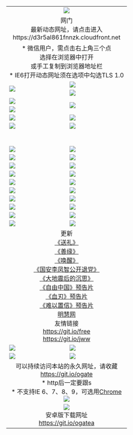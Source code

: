 ﻿<table>
  <tr></tr>
  <tr><td colspan=2 align=center><img src="https://cloud.githubusercontent.com/assets/11880933/13434984/f430fae2-e012-11e5-814f-c2df1e82b247.jpg" /></td></tr>
  <tr><td colspan=2 align=center>网门<br>最新动态网址，请点击进入
<br>https://d3r5al861fnnzk.cloudfront.net
    </td>
  </tr>
  <tr>
    <td colspan=2 align=center>* 微信用户，需点击右上角三个点<br>选择在浏览器中打开<br>或手工复制到浏览器地址栏
    <br>* IE6打开动态网址须在选项中勾选TLS 1.0</td>
  </tr>
  <tr>
    <td rowspan=2><a href="https://d3r5al861fnnzk.cloudfront.net/ogUP.aspx?name=11DKC.mp4&list=11DKC" target="_blank"><img src="https://d3r5al861fnnzk.cloudfront.net/Up/11DKC1.jpg" /></a></td> 
    <td><div><a href="https://d3r5al861fnnzk.cloudfront.net/ogUP.aspx?name=LRWS.mp4&list=LRWS" target="_blank"><img src="https://d3r5al861fnnzk.cloudfront.net/Up/LRWS.jpg" /></a></td>
   </tr>
  <tr>
    <td><a href="https://d3r5al861fnnzk.cloudfront.net/ogNiceVedio.aspx" target="_blank"><img src="https://d3r5al861fnnzk.cloudfront.net/Up/11TGKDY.jpg" /></a></td>
  </tr>
  <tr>
    <td><a href="https://d3r5al861fnnzk.cloudfront.net/ogUP.aspx?name=JQR.mp4&count=2" target="_blank"><img src="https://d3r5al861fnnzk.cloudfront.net/Up/JQR.jpg" /></a></td>   
    <td rowspan=2><a href="https://d3r5al861fnnzk.cloudfront.net/ogUP.aspx?name=JP.mp4&count=9" target="_blank"><img src="https://d3r5al861fnnzk.cloudfront.net/Up/JP.jpg" /></td>
  </tr>
  <tr>
    <td><a href="https://d3r5al861fnnzk.cloudfront.net/ogUP.aspx?name=WH.mp4" target="_blank"><img src="https://d3r5al861fnnzk.cloudfront.net/Up/WH.jpg" /></a></td>
  </tr>
  <tr>
    <td><a href="https://d3r5al861fnnzk.cloudfront.net/ogUP.aspx?name=SSZJ.mp4&list=SSZJ" target="_blank"><img src="https://d3r5al861fnnzk.cloudfront.net/Up/SSZJ.jpg" /></a></td>
    <td><a href="https://d3r5al861fnnzk.cloudfront.net/ogUP.aspx?name=1XQK.mp4&count=13" target="_blank"><img src="https://d3r5al861fnnzk.cloudfront.net/Up/1XQK.jpg" /></a</td>
  </tr>
  <tr>
    <td><a href="https://d3r5al861fnnzk.cloudfront.net/ogUP.aspx?name=ZY.mp4&count=2015|16" target="_blank"><img src="https://d3r5al861fnnzk.cloudfront.net/Up/ZY.jpg" /></a</td>
    <td><a href="https://d3r5al861fnnzk.cloudfront.net/ogUP.aspx?name=XTFY.mp4&count=B|2,A|24" target="_blank"><img src="https://d3r5al861fnnzk.cloudfront.net/Up/XTFY.jpg" /></a></td>
  </tr>
  <tr height="40">
  </tr>
  <tr>
    <td><a href="https://d3r5al861fnnzk.cloudfront.net/ogUP.aspx?name=4EE/QQ.mp4&list=4EEQQ" target="_blank"><img src="https://d3r5al861fnnzk.cloudfront.net/Up/4EE/QQ0.jpg"/></a></td>
    <td><a href="https://d3r5al861fnnzk.cloudfront.net/ogUP.aspx?name=4EE/HQ.mp4&list=4EEHQ" target="_blank"><img src="https://d3r5al861fnnzk.cloudfront.net/Up/4EE/HQ0.jpg"/></a></td>
  </tr>
  <tr>
    <td><a href="https://d3r5al861fnnzk.cloudfront.net/ogUP.aspx?name=4EE/ZG.mp4&list=4EEZG" target="_blank"><img src="https://d3r5al861fnnzk.cloudfront.net/Up/4EE/ZG0.jpg"/></a></td>
    <td><a href="https://d3r5al861fnnzk.cloudfront.net/ogUP.aspx?name=4EE/DJ.mp4&list=4EEDJ" target="_blank"><img src="https://d3r5al861fnnzk.cloudfront.net/Up/4EE/DJ0.jpg"/></a></td>
  </tr>
  <tr>
    <td><a href="https://d3r5al861fnnzk.cloudfront.net/ogUP.aspx?name=4EE/GX.mp4&list=4EEGX" target="_blank"><img src="https://d3r5al861fnnzk.cloudfront.net/Up/4EE/GX0.jpg"/></a></td>
    <td><a href="https://d3r5al861fnnzk.cloudfront.net/ogUP.aspx?name=4EE/HD.mp4&list=4EEHD" target="_blank"><img src="https://d3r5al861fnnzk.cloudfront.net/Up/4EE/HD0.jpg"/></a></td>
  </tr>
  <tr>
    <td><a href="https://d3r5al861fnnzk.cloudfront.net/ogUP.aspx?name=4EE/TX.mp4&list=4EETX" target="_blank"><img src="https://d3r5al861fnnzk.cloudfront.net/Up/4EE/TX0.jpg"/></a></td>
    <td><a href="https://d3r5al861fnnzk.cloudfront.net/ogUP.aspx?name=4EE/WZ.mp4&list=4EEWZ" target="_blank"><img src="https://d3r5al861fnnzk.cloudfront.net/Up/4EE/WZ0.jpg"/></a></td>
  </tr>
  <tr>
    <td><a href="https://d3r5al861fnnzk.cloudfront.net/onUP.aspx?name=https://d1ni6yqhqrtjo7.cloudfront.net/" target="_blank"><img src="https://d3r5al861fnnzk.cloudfront.net/Up/0DTW.jpg"/></a></td>
    <td><a href="https://d3r5al861fnnzk.cloudfront.net/onUP.aspx?name=https://d240ns8up8earz.cloudfront.net/acenter/" target="_blank"><img src="https://d3r5al861fnnzk.cloudfront.net/Up/0TDW.jpg" /></a></td>
  </tr>
  <tr>
    <td><a href="https://d3r5al861fnnzk.cloudfront.net/onUP.aspx?name=https://d4508d6vomz2p.cloudfront.net/gb/nsc413.htm" target="_blank"><img src="https://d3r5al861fnnzk.cloudfront.net/Up/0DJY.jpg" /></a></td>
    <td><a href="https://d3r5al861fnnzk.cloudfront.net/onUP.aspx?name=https://d4apjbhkuxer1.cloudfront.net/xtr/gb/prog204.html" target="_blank"><img src="https://d3r5al861fnnzk.cloudfront.net/Up/0XTR.jpg" /></a></td>
  </tr>
  <tr>
    <td><a href="https://d3r5al861fnnzk.cloudfront.net/onUP.aspx?name=https://d3aj00iefsmfgc.cloudfront.net/" target="_blank"><img src="https://d3r5al861fnnzk.cloudfront.net/Up/0MHW.jpg" /></a></td>
    <td><a href="https://d3r5al861fnnzk.cloudfront.net/onUP.aspx?name=https://d20wz7qt14x5d2.cloudfront.net/" target="_blank"><img src="https://d3r5al861fnnzk.cloudfront.net/Up/0ZJW.jpg" /></a></td>
  </tr>
  <tr>
    <td><a href="https://d3r5al861fnnzk.cloudfront.net/ogUP.aspx?name=0FG.zip" target="_blank"><img src="https://d3r5al861fnnzk.cloudfront.net/Up/0FG.jpg" /></a></td>
    <td><a href="https://d3r5al861fnnzk.cloudfront.net/ogUP.aspx?name=0FGA.apk" target="_blank"><img src="https://d3r5al861fnnzk.cloudfront.net/Up/0FGA.jpg" /></a></td>
  </tr>
  <tr>
    <td><a href="https://d3r5al861fnnzk.cloudfront.net/ogUP.aspx?name=0U.zip" target="_blank"><img src="https://d3r5al861fnnzk.cloudfront.net/Up/0U.jpg" /></a></td>
    <td><a href="https://d3r5al861fnnzk.cloudfront.net/ogUP.aspx?name=0UA.apk" target="_blank"><img src="https://d3r5al861fnnzk.cloudfront.net/Up/0UA.jpg" /></a></td>
  </tr>
  <tr>
    <td><a href="https://d3r5al861fnnzk.cloudfront.net/ogUP.aspx?name=0iPPOTV.zip" target="_blank"><img src="https://d3r5al861fnnzk.cloudfront.net/Up/0iPPOTV.jpg" /></a></td>
    <td><a href="https://d3r5al861fnnzk.cloudfront.net/ogUP.aspx?name=0iNTD.apk" target="_blank"><img src="https://d3r5al861fnnzk.cloudfront.net/Up/0iNTD.jpg" /></a></td>
  </tr>
  <tr>
    <td colspan=2 align=center>更新<br>
      <a href="https://d3r5al861fnnzk.cloudfront.net/ogUP.aspx?name=4ESL.mp4" target="_blank">《送礼》</a><br>
      <a href="https://d3r5al861fnnzk.cloudfront.net/ogUP.aspx?name=4ESY.mp4" target="_blank">《善缘》</a><br>
      <a href="https://d3r5al861fnnzk.cloudfront.net/ogUP.aspx?name=4EHX.mp4" target="_blank">《唤醒》</a><br>
      <a href="https://d3r5al861fnnzk.cloudfront.net/ogUP.aspx?name=4LFZ.mp4" target="_blank">《国安李凤智公开退党》</a><br>
      <a href="https://d3r5al861fnnzk.cloudfront.net/ogUP.aspx?name=4DDZHDCS.mp4" target="_blank">《大地震后的沉思》</a><br>
      <a href="https://d3r5al861fnnzk.cloudfront.net/ogUP.aspx?name=11ZYZG0.mp4" target="_blank">《自由中国》预告片</a><br>
      <a href="https://d3r5al861fnnzk.cloudfront.net/ogUP.aspx?name=11XR.mp4" target="_blank">《血刃》预告片</a><br>
      <a href="https://d3r5al861fnnzk.cloudfront.net/ogUP.aspx?name=11NYZX.mp4&count=2" target="_blank">《难以置信》预告片</a><br>
      <a href="https://d3r5al861fnnzk.cloudfront.net/onUP.aspx?name=https://www.minghui.org/" target="_blank">明慧网</a><br>
      友情链接<br>
      <a href="https://d3r5al861fnnzk.cloudfront.net/onUP.aspx?name=https://git.io/free" target="_blank">https://git.io/free</a><br>
      <a href="https://d3r5al861fnnzk.cloudfront.net/onUP.aspx?name=https://git.io/jww" target="_blank">https://git.io/jww</a></td>
    </td>
  </tr>
  <tr>
    <td><a href="https://d3r5al861fnnzk.cloudfront.net/ogNice.aspx" target="_blank"><img src="https://d3r5al861fnnzk.cloudfront.net/Up/0WCYY.jpg" /></a></td>
    <td><a href="https://d3r5al861fnnzk.cloudfront.net/onCO.aspx?ob=600事物&op=增删改&args=WH1~%23类型6新闻%7c%23类型6评论&mode=" target="_blank"><img src="https://d3r5al861fnnzk.cloudfront.net/Up/0WZTT.jpg" /></a></td> 
  </tr>
  <tr>
    <td><a href="https://d3r5al861fnnzk.cloudfront.net/ogDY.aspx" target="_blank"><img src="https://d3r5al861fnnzk.cloudfront.net/Up/0FK.jpg" /></a></td>
    <td><a href="https://d3r5al861fnnzk.cloudfront.net/ogST.aspx" target="_blank"><img src="https://d3r5al861fnnzk.cloudfront.net/Up/0ST.jpg" /></a></td> 
  </tr>
  <tr>
    <td colspan=2 align=center>可以持续访问本站的永久网址，请收藏<br/><a href="https://git.io/ogate" target="_blank">https://git.io/ogate</a><br/>* http后一定要跟s<br/>* 不支持IE 6、7、8、9，可选用<a href="https://d3r5al861fnnzk.cloudfront.net/ogUP.aspx?name=0ChromePortable.zip">Chrome</a><br/><a href="https://d3r5al861fnnzk.cloudfront.net/Up/0WMGDL2.png" target="_blank"><img src="https://d3r5al861fnnzk.cloudfront.net/Up/0WMGD2.png"/></a></td>
  </tr>
  <tr>
    <td colspan=2 align=center><a href="https://d3r5al861fnnzk.cloudfront.net/ogUP.aspx?name=0oGate.apk" target="_blank"><img src="https://cloud.githubusercontent.com/assets/11880933/13720399/75e143ee-e842-11e5-9f0a-1421f423c80f.jpg" /></a><br>安卓版下载网址<br><a href="https://git.io/ogatea">https://git.io/ogatea</a></td>
  </tr>
  <!--tr>
    <td colspan=2 align=center>可能失效的动态网址
    </td>
  </tr-->
</table>
